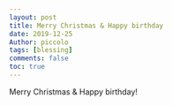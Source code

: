 ```yaml
---
layout: post
title: Merry Christmas & Happy birthday
date: 2019-12-25
Author: piccolo
tags: [blessing]
comments: false
toc: true
---
```


Merry Christmas & Happy birthday!
